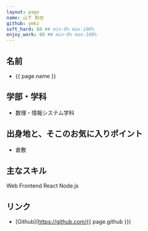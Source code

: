 ```yaml
---
layout: page
name: 山下 和也
github: ymkz
soft_hard: 80 ## min-0% max-100%
enjoy_work: 80 ## min-0% max-100%
---
```


## 名前
- {{ page.name }}

## 学部・学科
- 数理・情報システム学科

## 出身地と、そこのお気に入りポイント
- 倉敷


## 主なスキル
Web Frontend
React
Node.js

## リンク
- [Github](https://github.com/{{ page.github }})
